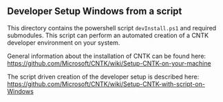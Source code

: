 ## Developer Setup Windows from a script


This directory contains the powershell script `devInstall.ps1` and required submodules. This script can perform an automated creation of a CNTK developer environment on your system. 

General information about the installation of CNTK can be found here: https://github.com/Microsoft/CNTK/wiki/Setup-CNTK-on-your-machine

The script driven creation of the developer setup is described here: https://github.com/Microsoft/CNTK/wiki/Setup-CNTK-with-script-on-Windows



